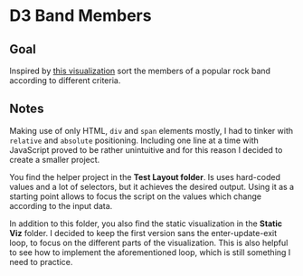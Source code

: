 # D3 Band Members

<!-- ## [Live Demo]() -->

## Goal

Inspired by [this visualization](https://www.lemonde.fr/les-decodeurs/article/2019/09/09/municipales-2020-tous-les-candidats-et-les-candidates-declarees-a-la-mairie-de-paris_5508250_4355770.html) sort the members of a popular rock band according to different criteria.

## Notes

Making use of only HTML, `div` and `span` elements mostly, I had to tinker with `relative` and `absolute` positioning. Including one line at a time with JavaScript proved to be rather unintuitive and for this reason I decided to create a smaller project.

You find the helper project in the **Test Layout folder**. Is uses hard-coded values and a lot of selectors, but it achieves the desired output. Using it as a starting point allows to focus the script on the values which change according to the input data.

In addition to this folder, you also find the static visualization in the **Static Viz** folder. I decided to keep the first version sans the enter-update-exit loop, to focus on the different parts of the visualization. This is also helpful to see how to implement the aforementioned loop, which is still something I need to practice.